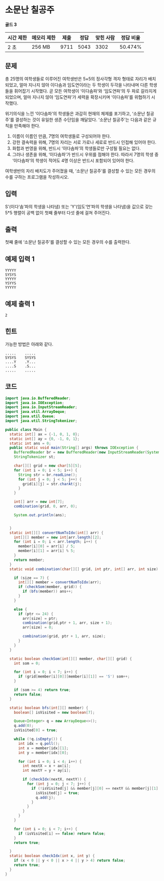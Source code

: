 # 소문난 칠공주 

**골드 3**

|시간 제한	|메모리 제한	|제출	|정답|	맞힌 사람|	정답 비율|
|---|---|---|---|---|---|
|2 초|	256 MB	|9711|	5043|	3302	|50.474%|

## 문제 

총 25명의 여학생들로 이루어진 여학생반은 5×5의 정사각형 격자 형태로 자리가 배치되었고, 얼마 지나지 않아 이다솜과 임도연이라는 두 학생이 두각을 나타내며 다른 학생들을 휘어잡기 시작했다. 곧 모든 여학생이 ‘이다솜파’와 ‘임도연파’의 두 파로 갈라지게 되었으며, 얼마 지나지 않아 ‘임도연파’가 세력을 확장시키며 ‘이다솜파’를 위협하기 시작했다.

위기의식을 느낀 ‘이다솜파’의 학생들은 과감히 현재의 체제를 포기하고, ‘소문난 칠공주’를 결성하는 것이 유일한 생존 수단임을 깨달았다. ‘소문난 칠공주’는 다음과 같은 규칙을 만족해야 한다.

1. 이름이 이름인 만큼, 7명의 여학생들로 구성되어야 한다.
2. 강한 결속력을 위해, 7명의 자리는 서로 가로나 세로로 반드시 인접해 있어야 한다.
3. 화합과 번영을 위해, 반드시 ‘이다솜파’의 학생들로만 구성될 필요는 없다.
4. 그러나 생존을 위해, ‘이다솜파’가 반드시 우위를 점해야 한다. 따라서 7명의 학생 중 ‘이다솜파’의 학생이 적어도 4명 이상은 반드시 포함되어 있어야 한다.

여학생반의 자리 배치도가 주어졌을 때, ‘소문난 칠공주’를 결성할 수 있는 모든 경우의 수를 구하는 프로그램을 작성하시오.

## 입력 

S'(이다‘솜’파의 학생을 나타냄) 또는 'Y'(임도‘연’파의 학생을 나타냄)을 값으로 갖는 5*5 행렬이 공백 없이 첫째 줄부터 다섯 줄에 걸쳐 주어진다.

## 출력 

첫째 줄에 ‘소문난 칠공주’를 결성할 수 있는 모든 경우의 수를 출력한다.

## 예제 입력 1

```
YYYYY
SYSYS
YYYYY
YSYYS
YYYYY
```

## 예제 출력 1

```
2
```

## 힌트 

가능한 방법은 아래와 같다.

```
.....    .....
SYSYS    SYSYS
....Y    .Y...
....S    .S...
.....    .....
```

## 코드 

```java
import java.io.BufferedReader;
import java.io.IOException;
import java.io.InputStreamReader;
import java.util.ArrayDeque;
import java.util.Queue;
import java.util.StringTokenizer;

public class Main {
  static int[] ax = {-1, 0, 1, 0};
  static int[] ay = {0, -1, 0, 1};
  static int ans = 0;
  public static void main(String[] args) throws IOException {
    BufferedReader br = new BufferedReader(new InputStreamReader(System.in));
    StringTokenizer st;

    char[][] grid = new char[5][5];
    for (int i = 0; i < 5; i++) {
      String str = br.readLine();
      for (int j = 0; j < 5; j++) {
        grid[i][j] = str.charAt(j);
      }
    }

    int[] arr = new int[7];
    combination(grid, 0, arr, 0);

    System.out.println(ans);


  }
  static int[][] convertNumToIdx(int[] arr) {
    int[][] member = new int[arr.length][2];
    for (int i = 0; i < arr.length; i++) {
      member[i][0] = arr[i] / 5;
      member[i][1] = arr[i] % 5;
    }
    return member;
  }
  static void combination(char[][] grid, int ptr, int[] arr, int size) {

    if (size == 7) {
      int[][] member = convertNumToIdx(arr);
      if (checkSom(member, grid)) {
        if (bfs(member)) ans++;
      }
    }

    else {
      if (ptr <= 24) {
        arr[size] = ptr;
        combination(grid,ptr + 1, arr, size + 1);
        arr[size] = 0;

        combination(grid, ptr + 1, arr, size);
      }
    }
  }

  static boolean checkSom(int[][] member, char[][] grid) {
    int som = 0;

    for (int i = 0; i < 7; i++) {
      if (grid[member[i][0]][member[i][1]] == 'S') som++;
    }

    if (som >= 4) return true;
    return false;
  }

  static boolean bfs(int[][] member) {
    boolean[] isVisited = new boolean[7];

    Queue<Integer> q = new ArrayDeque<>();
    q.add(0);
    isVisited[0] = true;

    while (!q.isEmpty()) {
      int idx = q.poll();
      int x = member[idx][1];
      int y = member[idx][0];

      for (int i = 0; i < 4; i++) {
        int nextX = x + ax[i];
        int nextY = y + ay[i];

        if (checkIdx(nextX, nextY)) {
          for (int j = 0; j < 7; j++) {
            if (!isVisited[j] && member[j][0] == nextY && member[j][1] == nextX) {
              isVisited[j] = true;
              q.add(j);
            }
          }
        }
      }
    }

    for (int i = 0; i < 7; i++) {
      if (isVisited[i] == false) return false;
    }
    return true;

  }
  static boolean checkIdx(int x, int y) {
    if (x < 0 || y < 0 || x > 4 || y > 4) return false;
    return true;
  }
}
```